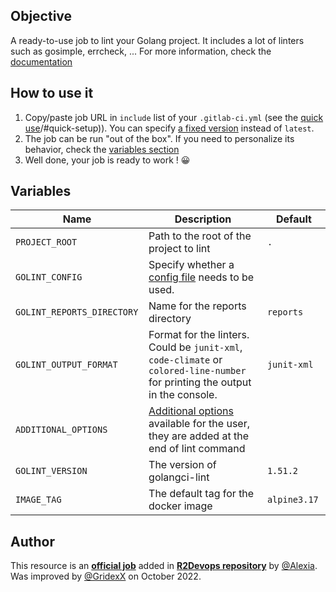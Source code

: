 ## Objective

A ready-to-use job to lint your Golang project. It includes a lot of linters such as gosimple, errcheck, ... For more information, check the [documentation](https://golangci-lint.run/usage/linters/)

## How to use it

1. Copy/paste job URL in `include` list of your `.gitlab-ci.yml` (see the
   [quick use]((https://docs.r2devops.io/get-started/use-templates/#use-a-template))/#quick-setup)). You can specify [a fixed
   version](https://docs.r2devops.io/get-started/use-templates/#versioning) instead of `latest`.
1. The job can be run "out of the box". If you need to personalize its
   behavior, check the [variables section](#variables)
1. Well done, your job is ready to work ! 😀

## Variables

| Name | Description | Default |
| ---- | ----------- | ------- |
| `PROJECT_ROOT` <img width=100/>  | Path to the root of the project to lint <img width=175/>| `.` <img width=100/>|
| `GOLINT_CONFIG` | Specify whether a [config file](https://golangci-lint.run/usage/configuration/) needs to be used.  | ` ` |
| `GOLINT_REPORTS_DIRECTORY` | Name for the reports directory | `reports` |
| `GOLINT_OUTPUT_FORMAT` | Format for the linters. Could be `junit-xml`, `code-climate` or `colored-line-number` for printing the output in the console.  | `junit-xml` |
| `ADDITIONAL_OPTIONS` | [Additional options](https://golangci-lint.run/usage/configuration/) available for the user, they are added at the end of lint command | ` ` |
| `GOLINT_VERSION` | The version of golangci-lint | `1.51.2`  |
| `IMAGE_TAG` | The default tag for the docker image | `alpine3.17`  |

## Author
This resource is an **[official job](https://docs.r2devops.io/get-started/faq/#use-a-template)** added in [**R2Devops repository**](https://gitlab.com/r2devops/hub) by [@Alexia](https://gitlab.com/alexiaognard). Was improved by [@GridexX](https://gitlab.com/GridexX) on October 2022.

